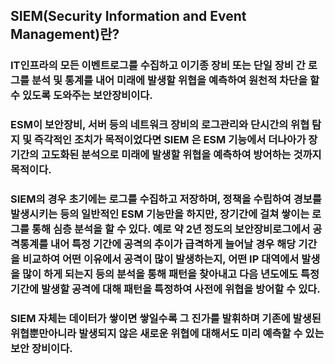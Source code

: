 ## SIEM(Security Information and Event Management)란?
### IT인프라의 모든 이벤트로그를 수집하고 이기종 장비 또는 단일 장비 간 로그를 분석 및 통계를 내어 미래에 발생할 위협을 예측하여 원천적 차단을 할 수 있도록 도와주는 보안장비이다.
### ESM이 보안장비, 서버 등의 네트워크 장비의 로그관리와 단시간의 위협 탐지 및 즉각적인 조치가 목적이었다면 SIEM 은 ESM 기능에서 더나아가 장기간의 고도화된 분석으로 미래에 발생할 위협을 예측하여 방어하는 것까지 목적이다.
### SIEM의 경우 초기에는 로그를 수집하고 저장하며, 정책을 수립하여 경보를 발생시키는 등의 일반적인 ESM 기능만을 하지만, 장기간에 걸쳐 쌓이는 로그를 통해 심층 분석을 할 수 있다. 예로 약 2년 정도의 보안장비로그에서 공격통계를 내어 특정 기간에 공격의 추이가 급격하게 늘어날 경우 해당 기간을 비교하여 어떤 이유에서 공격이 많이 발생하는지, 어떤 IP 대역에서 발생을 많이 하게 되는지 등의 분석을 통해 패턴을 찾아내고 다음 년도에도 특정 기간에 발생할 공격에 대해 패턴을 특정하여 사전에 위협을 방어할 수 있다.
### SIEM 자체는 데이터가 쌓이면 쌓일수록 그 진가를 발휘하며 기존에 발생된 위협뿐만아니라 발생되지 않은 새로운 위협에 대해서도 미리 예측할 수 있는 보안 장비이다.
